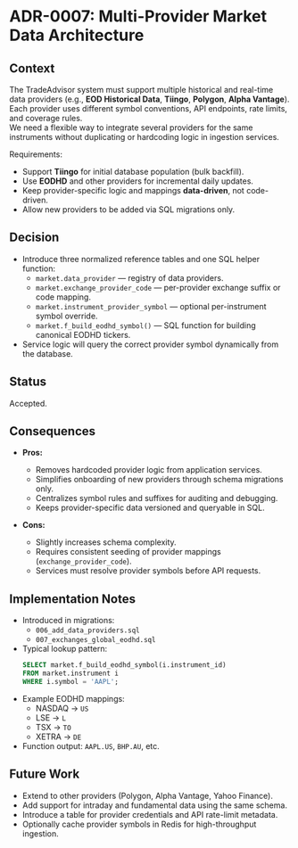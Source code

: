 # ADR-0007: Multi-Provider Market Data Architecture

## Context
The TradeAdvisor system must support multiple historical and real-time data providers (e.g., **EOD Historical Data**, **Tiingo**, **Polygon**, **Alpha Vantage**).  
Each provider uses different symbol conventions, API endpoints, rate limits, and coverage rules.  
We need a flexible way to integrate several providers for the same instruments without duplicating or hardcoding logic in ingestion services.

Requirements:
- Support **Tiingo** for initial database population (bulk backfill).
- Use **EODHD** and other providers for incremental daily updates.
- Keep provider-specific logic and mappings **data-driven**, not code-driven.
- Allow new providers to be added via SQL migrations only.

## Decision
- Introduce three normalized reference tables and one SQL helper function:
  - `market.data_provider` — registry of data providers.
  - `market.exchange_provider_code` — per-provider exchange suffix or code mapping.
  - `market.instrument_provider_symbol` — optional per-instrument symbol override.
  - `market.f_build_eodhd_symbol()` — SQL function for building canonical EODHD tickers.
- Service logic will query the correct provider symbol dynamically from the database.

## Status
Accepted.

## Consequences
- **Pros:**
  - Removes hardcoded provider logic from application services.
  - Simplifies onboarding of new providers through schema migrations only.
  - Centralizes symbol rules and suffixes for auditing and debugging.
  - Keeps provider-specific data versioned and queryable in SQL.

- **Cons:**
  - Slightly increases schema complexity.
  - Requires consistent seeding of provider mappings (`exchange_provider_code`).
  - Services must resolve provider symbols before API requests.

## Implementation Notes
- Introduced in migrations:
  - `006_add_data_providers.sql`
  - `007_exchanges_global_eodhd.sql`
- Typical lookup pattern:
  ```sql
  SELECT market.f_build_eodhd_symbol(i.instrument_id)
  FROM market.instrument i
  WHERE i.symbol = 'AAPL';
  ```
- Example EODHD mappings:
  - NASDAQ → `US`
  - LSE → `L`
  - TSX → `TO`
  - XETRA → `DE`
- Function output: `AAPL.US`, `BHP.AU`, etc.

## Future Work
- Extend to other providers (Polygon, Alpha Vantage, Yahoo Finance).
- Add support for intraday and fundamental data using the same schema.
- Introduce a table for provider credentials and API rate-limit metadata.
- Optionally cache provider symbols in Redis for high-throughput ingestion.
